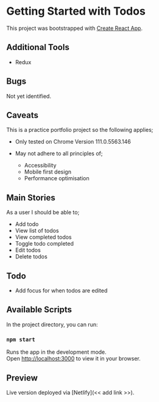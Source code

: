 # Getting Started with Todos

This project was bootstrapped with [Create React App](https://github.com/facebook/create-react-app).

## Additional Tools

- Redux

## Bugs

Not yet identified.

## Caveats

This is a practice portfolio project so the following applies;

- Only tested on Chrome Version 111.0.5563.146
- May not adhere to all principles of;

  - Accessibility 
  - Mobile first design
  - Performance optimisation

## Main Stories

As a user I should be able to;

- Add todo
- View list of todos
- View completed todos
- Toggle todo completed
- Edit todos
- Delete todos

## Todo

- Add focus for when todos are edited

## Available Scripts

In the project directory, you can run:

### `npm start`

Runs the app in the development mode.\
Open [http://localhost:3000](http://localhost:3000) to view it in your browser.

## Preview

Live version deployed via [Netlify](<< add link >>).
